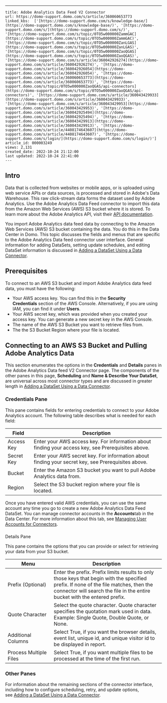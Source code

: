 ---
    title: Adobe Analytics Data Feed V2 Connector
    url: https://domo-support.domo.com/s/article/360060653773
    linked_kbs:  ['[https://domo-support.domo.com/s/knowledge-base/](https://domo-support.domo.com/s/knowledge-base/)', '[https://domo-support.domo.com/s/](https://domo-support.domo.com/s/)', '[https://domo-support.domo.com/s/topic/0TO5w000000ZammGAC](https://domo-support.domo.com/s/topic/0TO5w000000ZammGAC)', '[https://domo-support.domo.com/s/topic/0TO5w000000ZanLGAS](https://domo-support.domo.com/s/topic/0TO5w000000ZanLGAS)', '[https://domo-support.domo.com/s/topic/0TO5w000000ZaoQGAS](https://domo-support.domo.com/s/topic/0TO5w000000ZaoQGAS)', '[https://domo-support.domo.com/s/article/360042926274](https://domo-support.domo.com/s/article/360042926274)', '[https://domo-support.domo.com/s/article/360042926054](https://domo-support.domo.com/s/article/360042926054)', '[https://domo-support.domo.com/s/article/360060653773](https://domo-support.domo.com/s/article/360060653773)', '[https://domo-support.domo.com/s/topic/0TO5w000000ZaoQGAS/api-connectors](https://domo-support.domo.com/s/topic/0TO5w000000ZaoQGAS/api-connectors)', '[https://domo-support.domo.com/s/article/360043429933](https://domo-support.domo.com/s/article/360043429933)', '[https://domo-support.domo.com/s/article/360043429953](https://domo-support.domo.com/s/article/360043429953)', '[https://domo-support.domo.com/s/article/360042925494](https://domo-support.domo.com/s/article/360042925494)', '[https://domo-support.domo.com/s/article/360043429913](https://domo-support.domo.com/s/article/360043429913)', '[https://domo-support.domo.com/s/article/4408174643607](https://domo-support.domo.com/s/article/4408174643607)', '[https://domo-support.domo.com/s/login/](https://domo-support.domo.com/s/login/)']
    article_id: 000003249
    views: 2,131
    created_date: 2022-10-24 21:12:00
    last updated: 2022-10-24 22:41:00
    ---





Intro
-----


Data that is collected from websites or mobile apps, or is uploaded using web service APIs or data sources, is processed and stored in Adobe's Data Warehouse. This raw click-stream data forms the dataset used by Adobe Analytics. Use the Adobe Analytics Data Feed connector to import this data from the Amazon Web Services (AWS) S3 bucket where it is stored. To learn more about the Adobe Analytics API, visit their [API documentation](https://marketing.adobe.com/developer/en_US/get-started/introduction/c-introduction "https://marketing.adobe.com/developer/en_US/get-started/introduction/c-introduction").


You import Adobe Analytics data feed data by connecting to the Amazon Web Services (AWS) S3 bucket containing the data. You do this in the Data Center in Domo. This topic discusses the fields and menus that are specific to the Adobe Analytics Data feed connector user interface. General information for adding DataSets, setting update schedules, and editing DataSet information is discussed in [Adding a DataSet Using a Data Connector](/s/article/360042926274).





Prerequisites
-------------


To connect to an AWS S3 bucket and import Adobe Analytics data feed data, you must have the following:


* Your AWS access key. You can find this in the **Security Credentials** section of the AWS Console. Alternatively, if you are using IAM, you can find it under **Users**.
* Your AWS secret key, which was provided when you created your access key. You can generate a new secret key in the AWS Console.
* The name of the AWS S3 Bucket you want to retrieve files from.
* The the S3 Bucket Region where your file is located.





Connecting to an AWS S3 Bucket and Pulling Adobe Analytics Data
---------------------------------------------------------------


This section enumerates the options in the **Credentials** and **Details** panes in the Adobe Analytics Data feed V2 Connector page. The components of the other panes in this page, **Scheduling** and **Name & Describe Your DataSet**, are universal across most connector types and are discussed in greater length in [Adding a DataSet Using a Data Connector](/s/article/360042926274 "Adding a DataSet Using a Data Connector").




### Credentials Pane


This pane contains fields for entering credentials to connect to your Adobe Analytics account. The following table describes what is needed for each field:  




| Field | Description |
| --- | --- |
| Access Key | Enter your AWS access key. For information about finding your access key, see Prerequisites above. |
| Secret Key | Enter your AWS secret key. For information about finding your secret key, see Prerequisites above. |
| Bucket | Enter the Amazon S3 bucket you want to pull Adobe Analytics data from. |
| Region | Select the S3 bucket region where your file is located. |


Once you have entered valid AWS credentials, you can use the same account any time you go to create a new Adobe Analytics Data Feed DataSet. You can manage connector accounts in the **Accounts**tab in the Data Center. For more information about this tab, see [Managing User Accounts for Connectors](/s/article/360042926054 "Managing User Accounts for Connectors").





### 
Details Pane


This pane contains the options that you can provide or select for retrieving your data from your S3 bucket.




| Menu | Description |
| --- | --- |
| Prefix (Optional) | Enter the prefix. Prefix limits results to only those keys that begin with the specified prefix. If none of the file matches, then the connector will search the file in the entire bucket with the entered prefix. |
| Quote Character | Select the quote character. Quote character specifies the quotation mark used in data. Example: Single Quote, Double Quote, or None. |
| Additional Columns | Select True, if you want the browser details, event list, unique id, and unique visitor id to be displayed in report. |
| Process Multiple Files | Select True, if you want multiple files to be processed at the time of the first run. |





### Other Panes


For information about the remaining sections of the connector interface, including how to configure scheduling, retry, and update options, see [Adding a DataSet Using a Data Connector](/s/article/360042926274).




